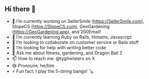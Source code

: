 ## Hi there 👋
<!-- **LucidIndian/LucidIndian** is a ✨ _special_ ✨ repository because its `README.md` (this file) appears on your GitHub profile. -->
- 🔭 I’m currently working on SellerSmile (https://SellerSmile.com), SlopeCS (https://SlopeCS.com), GeoGardening (https://GeoGardening.app), and 200Email!
- 🌱 I’m currently learning Ruby on Rails, Hotwire, Javascript
- 👯 I’m looking to collaborate on customer service or Rails stuff
- 🤔 I’m looking for help with writing better code
- 💬 Ask me about fitness, gardening, and Dragon Ball Z
- 📫 How to reach me: @tyghwlaters on X
- 😄 Pronouns: he/him
- ⚡ Fun fact: I play the 5-string bango! 🪕

